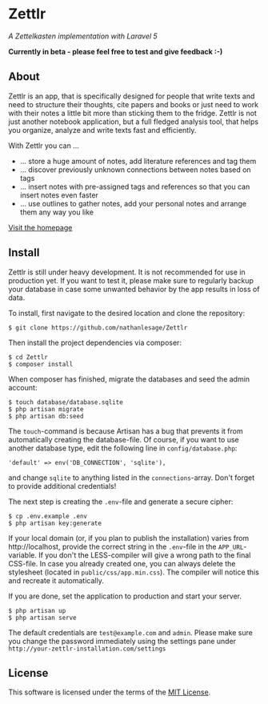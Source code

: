 # Zettlr

*A Zettelkasten implementation with Laravel 5*

**Currently in beta - please feel free to test and give feedback :-)**

## About

Zettlr is an app, that is specifically designed for people that write texts and need to structure their thoughts, cite papers and books or just need to work with their notes a little bit more than sticking them to the fridge. Zettlr is not just another notebook application, but a full fledged analysis tool, that helps you organize, analyze and write texts fast and efficiently.

With Zettlr you can …

* … store a huge amount of notes, add literature references and tag them
* … discover previously unknown connections between notes based on tags
* … insert notes with pre-assigned tags and references so that you can insert notes even faster
* … use outlines to gather notes, add your personal notes and arrange them any way you like

[Visit the homepage](http://www.zettlr.com)

## Install

Zettlr is still under heavy development. It is not recommended for use in production yet. If you want to test it, please make sure to regularly backup your database in case some unwanted behavior by the app results in loss of data.

To install, first navigate to the desired location and clone the repository:

```
$ git clone https://github.com/nathanlesage/Zettlr
```

Then install the project dependencies via composer:

```
$ cd Zettlr
$ composer install
```

When composer has finished, migrate the databases and seed the admin account:

```
$ touch database/database.sqlite
$ php artisan migrate
$ php artisan db:seed
```

The `touch`-command is because Artisan has a bug that prevents it from automatically creating the database-file. Of course, if you want to use another database type, edit the following line in `config/database.php`:

```
'default' => env('DB_CONNECTION', 'sqlite'),
```

and change `sqlite` to anything listed in the `connections`-array. Don't forget to provide additional credentials!

The next step is creating the `.env`-file and generate a secure cipher:

```
$ cp .env.example .env
$ php artisan key:generate
```

If your local domain (or, if you plan to publish the installation) varies from http://localhost, provide the correct string in the `.env`-file in the `APP_URL`-variable. If you don't the LESS-compiler will give a wrong path to the final CSS-file. In case you already created one, you can always delete the stylesheet (located in `public/css/app.min.css`). The compiler will notice this and recreate it automatically.

If you are done, set the application to production and start your server.

```
$ php artisan up
$ php artisan serve
```

The default credentials are `test@example.com` and `admin`. Please make sure you change the password immediately using the settings pane under `http://your-zettlr-installation.com/settings`

## License

This software is licensed under the terms of the [MIT License](https://opensource.org/licenses/MIT).
